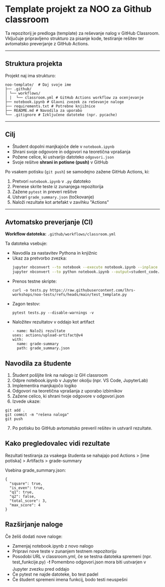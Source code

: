 # Template projekt za NOO za Github classroom

Ta repozitorij je predloga (template) za reševanje nalog v GitHub Classroom. Vključuje pripravljeno strukturo za pisanje kode, testiranje rešitev ter avtomatsko preverjanje z GitHub Actions.

---

## Struktura projekta
Projekt naj ima strukturo:
```
noo-template/  # Daj svoje ime
├── .github/
│ └── workflows/
│ |  └── classroom.yml # GitHub Actions workflow za ocenjevanje
├── notebook.ipynb # Glavni zvezek za reševanje naloge
├── requirements.txt # Potrebne knjižnice
├── README.md # Navodila za uporabo
└── .gitignore # Izključene datoteke (npr. pycache)
```

---

## Cilj

- Študent dopolni manjkajoče dele v `notebook.ipynb`
- Shrani svoje odgovore in odgovori na teoretična vprašanja
- Požene celice, ki ustvarijo datoteko `odgovori.json`
- Svoje rešitve **shrani in potisne (push)** v GitHub

Po vsakem potisku (`git push`) se samodejno zažene GitHub Actions, ki:
1. Pretvori `notebook.ipynb` v `.py` datoteko
2. Prenese skrite teste iz zunanjega repozitorija
3. Zažene `pytest` in preveri rešitve
4. Ustvari `grade_summary.json` (točkovanje)
5. Naloži rezultate kot artefakt v zavihku "Actions"

---

## Avtomatsko preverjanje (CI)

**Workflow datoteka:** `.github/workflows/classroom.yml`

Ta datoteka vsebuje:
- Navodila za nastavitev Pythona in knjižnic
- Ukaz za pretvorbo zvezka:
  ```bash
  jupyter nbconvert --to notebook --execute notebook.ipynb --inplace
  jupyter nbconvert --to python notebook.ipynb --output=student_code.py
- Prenos testne skripte:
  ```
  curl -o tests.py https://raw.githubusercontent.com/lhrs-workshops/noo-tests/refs/heads/main/test_template.py
  ```
- Zagon testov:
  ```
  pytest tests.py --disable-warnings -v
  ```
- Naložitev rezultatov v oddajo kot artifact
  ```
  - name: Naloži rezultate
  uses: actions/upload-artifact@v4
  with:
    name: grade-summary
    path: grade_summary.json
  ```

## Navodila za študente
1. Študent pošljite link na nalogo iz GH classroom
2. Odpre notebook.ipynb v Jupyter okolju (npr. VS Code, JupyterLab)
3. Implementira manjkajočo logiko
4. Odgovori na teoretična vprašanja z uporabo izbirnikov
5. Zažene celico, ki shrani tvoje odgovore v odgovori.json
6. Izvede ukaze:
```
git add .
git commit -m "rešena naloga"
git push
```
7. Po potisku bo GitHub avtomatsko preveril rešitev in ustvaril rezultate.

## Kako pregledovalec vidi rezultate
Rezultati testiranja za vsakega študenta se nahajajo pod Actions > [ime potiska] > Artifacts > grade-summary

Vsebina grade_summary.json:
```
{
  "square": true,
  "is_even": true,
  "q1": true,
  "q2": false,
  "total_score": 3,
  "max_score": 4
}
```

## Razširjanje naloge
Če želiš dodati nove naloge:
 - Zamenjaj notebook.ipynb z novo nalogo
 - Pripravi nove teste v zunanjem testnem repozitoriju
 - Posodobi URL v classroom.yml, če se testna datoteka spremeni (npr. test_funkcije.py)
 -❗ Pomembno odgovori.json mora biti ustvarjen v Jupyter zvezku pred oddajo
 - Če pytest ne najde datoteke, bo test padel
 - Če študent spremeni imena funkcij, bodo testi neuspešni
